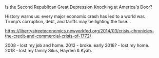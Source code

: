 Is the Second Republican Great Depression Knocking at America's Door?

History warns us: every major economic crash has led to a world war. Trump’s corruption, 
debt, and tariffs may be lighting the fuse…


https://libertystreeteconomics.newyorkfed.org/2014/03/crisis-chronicles-the-credit-and-commercial-crisis-of-1772/

2008 - lost my job and home. 
2013 - broke.
early 2018? - lost my home.
2018 - lost my family Silus, Hayden & Kyah.






